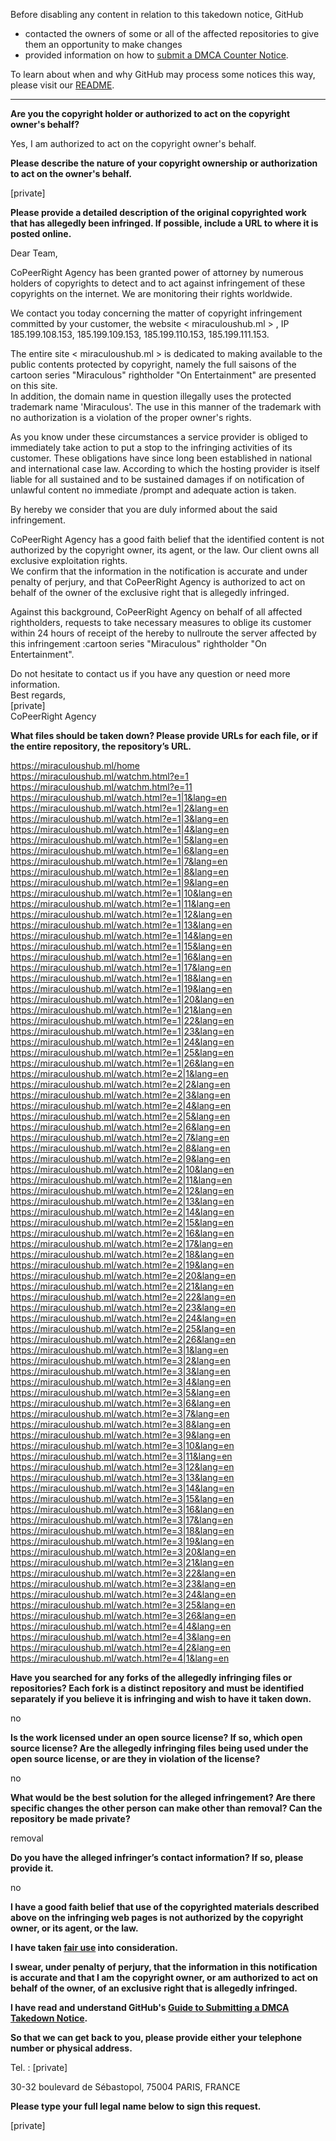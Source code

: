 Before disabling any content in relation to this takedown notice, GitHub
- contacted the owners of some or all of the affected repositories to give them an opportunity to make changes
- provided information on how to [submit a DMCA Counter Notice](https://docs.github.com/en/articles/guide-to-submitting-a-dmca-counter-notice).

To learn about when and why GitHub may process some notices this way, please visit our [README](https://github.com/github/dmca/blob/master/README.md).

---

**Are you the copyright holder or authorized to act on the copyright owner's behalf?**

Yes, I am authorized to act on the copyright owner's behalf.

**Please describe the nature of your copyright ownership or authorization to act on the owner's behalf.**

[private]

**Please provide a detailed description of the original copyrighted work that has allegedly been infringed. If possible, include a URL to where it is posted online.**

Dear Team,

CoPeerRight Agency has been granted power of attorney by numerous holders of copyrights to detect and to act against infringement of these copyrights on the internet. We are monitoring their rights worldwide.

We contact you today concerning the matter of copyright infringement committed by your customer, the website < miraculoushub.ml > , IP 185.199.108.153, 185.199.109.153, 185.199.110.153, 185.199.111.153.

The entire site < miraculoushub.ml > is dedicated to making available to the public contents protected by copyright, namely the full saisons of the cartoon series "Miraculous" rightholder "On Entertainment" are presented on this site.  
In addition, the domain name in question illegally uses the protected trademark name 'Miraculous'. The use in this manner of the trademark with no authorization is a violation of the proper owner's rights.

As you know under these circumstances a service provider is obliged to immediately take action to put a stop to the infringing activities of its customer. These obligations have since long been established in national and international case law. According to which the hosting provider is itself liable for all sustained and to be sustained damages if on notification of unlawful content no immediate /prompt and adequate action is taken.

By hereby we consider that you are duly informed about the said infringement.

CoPeerRight Agency has a good faith belief that the identified content is not authorized by the copyright owner, its agent, or the law. Our client owns all exclusive exploitation rights.  
We confirm that the information in the notification is accurate and under penalty of perjury, and that CoPeerRight Agency is authorized to act on behalf of the owner of the exclusive right that is allegedly infringed.

Against this background, CoPeerRight Agency on behalf of all affected rightholders, requests to take necessary measures to oblige its customer within 24 hours of receipt of the hereby to nullroute the server affected by this infringement :cartoon series "Miraculous" rightholder "On Entertainment".

Do not hesitate to contact us if you have any question or need more information.  
Best regards,  
[private]  
CoPeerRight Agency

**What files should be taken down? Please provide URLs for each file, or if the entire repository, the repository’s URL.**

https://miraculoushub.ml/home  
https://miraculoushub.ml/watchm.html?e=1  
https://miraculoushub.ml/watchm.html?e=11  
https://miraculoushub.ml/watch.html?e=1|1&lang=en  
https://miraculoushub.ml/watch.html?e=1|2&lang=en  
https://miraculoushub.ml/watch.html?e=1|3&lang=en  
https://miraculoushub.ml/watch.html?e=1|4&lang=en  
https://miraculoushub.ml/watch.html?e=1|5&lang=en  
https://miraculoushub.ml/watch.html?e=1|6&lang=en  
https://miraculoushub.ml/watch.html?e=1|7&lang=en  
https://miraculoushub.ml/watch.html?e=1|8&lang=en  
https://miraculoushub.ml/watch.html?e=1|9&lang=en  
https://miraculoushub.ml/watch.html?e=1|10&lang=en  
https://miraculoushub.ml/watch.html?e=1|11&lang=en  
https://miraculoushub.ml/watch.html?e=1|12&lang=en  
https://miraculoushub.ml/watch.html?e=1|13&lang=en  
https://miraculoushub.ml/watch.html?e=1|14&lang=en  
https://miraculoushub.ml/watch.html?e=1|15&lang=en  
https://miraculoushub.ml/watch.html?e=1|16&lang=en  
https://miraculoushub.ml/watch.html?e=1|17&lang=en  
https://miraculoushub.ml/watch.html?e=1|18&lang=en  
https://miraculoushub.ml/watch.html?e=1|19&lang=en  
https://miraculoushub.ml/watch.html?e=1|20&lang=en  
https://miraculoushub.ml/watch.html?e=1|21&lang=en  
https://miraculoushub.ml/watch.html?e=1|22&lang=en  
https://miraculoushub.ml/watch.html?e=1|23&lang=en  
https://miraculoushub.ml/watch.html?e=1|24&lang=en  
https://miraculoushub.ml/watch.html?e=1|25&lang=en  
https://miraculoushub.ml/watch.html?e=1|26&lang=en  
https://miraculoushub.ml/watch.html?e=2|1&lang=en  
https://miraculoushub.ml/watch.html?e=2|2&lang=en  
https://miraculoushub.ml/watch.html?e=2|3&lang=en  
https://miraculoushub.ml/watch.html?e=2|4&lang=en  
https://miraculoushub.ml/watch.html?e=2|5&lang=en  
https://miraculoushub.ml/watch.html?e=2|6&lang=en  
https://miraculoushub.ml/watch.html?e=2|7&lang=en  
https://miraculoushub.ml/watch.html?e=2|8&lang=en  
https://miraculoushub.ml/watch.html?e=2|9&lang=en  
https://miraculoushub.ml/watch.html?e=2|10&lang=en  
https://miraculoushub.ml/watch.html?e=2|11&lang=en  
https://miraculoushub.ml/watch.html?e=2|12&lang=en  
https://miraculoushub.ml/watch.html?e=2|13&lang=en  
https://miraculoushub.ml/watch.html?e=2|14&lang=en  
https://miraculoushub.ml/watch.html?e=2|15&lang=en  
https://miraculoushub.ml/watch.html?e=2|16&lang=en  
https://miraculoushub.ml/watch.html?e=2|17&lang=en  
https://miraculoushub.ml/watch.html?e=2|18&lang=en  
https://miraculoushub.ml/watch.html?e=2|19&lang=en  
https://miraculoushub.ml/watch.html?e=2|20&lang=en  
https://miraculoushub.ml/watch.html?e=2|21&lang=en  
https://miraculoushub.ml/watch.html?e=2|22&lang=en  
https://miraculoushub.ml/watch.html?e=2|23&lang=en  
https://miraculoushub.ml/watch.html?e=2|24&lang=en  
https://miraculoushub.ml/watch.html?e=2|25&lang=en  
https://miraculoushub.ml/watch.html?e=2|26&lang=en  
https://miraculoushub.ml/watch.html?e=3|1&lang=en  
https://miraculoushub.ml/watch.html?e=3|2&lang=en  
https://miraculoushub.ml/watch.html?e=3|3&lang=en  
https://miraculoushub.ml/watch.html?e=3|4&lang=en  
https://miraculoushub.ml/watch.html?e=3|5&lang=en  
https://miraculoushub.ml/watch.html?e=3|6&lang=en  
https://miraculoushub.ml/watch.html?e=3|7&lang=en  
https://miraculoushub.ml/watch.html?e=3|8&lang=en  
https://miraculoushub.ml/watch.html?e=3|9&lang=en  
https://miraculoushub.ml/watch.html?e=3|10&lang=en  
https://miraculoushub.ml/watch.html?e=3|11&lang=en  
https://miraculoushub.ml/watch.html?e=3|12&lang=en  
https://miraculoushub.ml/watch.html?e=3|13&lang=en  
https://miraculoushub.ml/watch.html?e=3|14&lang=en  
https://miraculoushub.ml/watch.html?e=3|15&lang=en  
https://miraculoushub.ml/watch.html?e=3|16&lang=en  
https://miraculoushub.ml/watch.html?e=3|17&lang=en  
https://miraculoushub.ml/watch.html?e=3|18&lang=en  
https://miraculoushub.ml/watch.html?e=3|19&lang=en  
https://miraculoushub.ml/watch.html?e=3|20&lang=en  
https://miraculoushub.ml/watch.html?e=3|21&lang=en  
https://miraculoushub.ml/watch.html?e=3|22&lang=en  
https://miraculoushub.ml/watch.html?e=3|23&lang=en  
https://miraculoushub.ml/watch.html?e=3|24&lang=en  
https://miraculoushub.ml/watch.html?e=3|25&lang=en  
https://miraculoushub.ml/watch.html?e=3|26&lang=en  
https://miraculoushub.ml/watch.html?e=4|4&lang=en  
https://miraculoushub.ml/watch.html?e=4|3&lang=en  
https://miraculoushub.ml/watch.html?e=4|2&lang=en  
https://miraculoushub.ml/watch.html?e=4|1&lang=en  

**Have you searched for any forks of the allegedly infringing files or repositories? Each fork is a distinct repository and must be identified separately if you believe it is infringing and wish to have it taken down.**

no

**Is the work licensed under an open source license? If so, which open source license? Are the allegedly infringing files being used under the open source license, or are they in violation of the license?**

no

**What would be the best solution for the alleged infringement? Are there specific changes the other person can make other than removal? Can the repository be made private?**

removal

**Do you have the alleged infringer’s contact information? If so, please provide it.**

no

**I have a good faith belief that use of the copyrighted materials described above on the infringing web pages is not authorized by the copyright owner, or its agent, or the law.**

**I have taken <a href="https://www.lumendatabase.org/topics/22">fair use</a> into consideration.**

**I swear, under penalty of perjury, that the information in this notification is accurate and that I am the copyright owner, or am authorized to act on behalf of the owner, of an exclusive right that is allegedly infringed.**

**I have read and understand GitHub's <a href="https://docs.github.com/articles/guide-to-submitting-a-dmca-takedown-notice/">Guide to Submitting a DMCA Takedown Notice</a>.**

**So that we can get back to you, please provide either your telephone number or physical address.**

Tel. : [private]

30-32 boulevard de Sébastopol, 75004 PARIS, FRANCE

**Please type your full legal name below to sign this request.**

[private]
